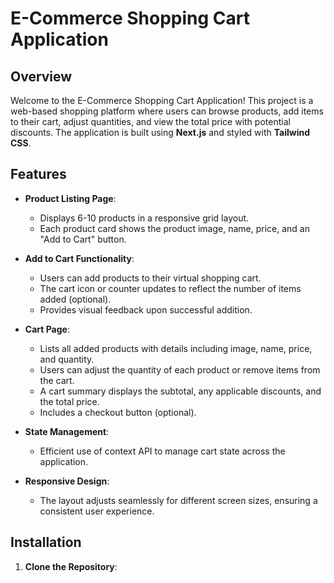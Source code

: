 # E-Commerce Shopping Cart Application

## Overview

Welcome to the E-Commerce Shopping Cart Application! This project is a web-based shopping platform where users can browse products, add items to their cart, adjust quantities, and view the total price with potential discounts. The application is built using **Next.js** and styled with **Tailwind CSS**.

## Features

- **Product Listing Page**:
  - Displays 6-10 products in a responsive grid layout.
  - Each product card shows the product image, name, price, and an "Add to Cart" button.

- **Add to Cart Functionality**:
  - Users can add products to their virtual shopping cart.
  - The cart icon or counter updates to reflect the number of items added (optional).
  - Provides visual feedback upon successful addition.

- **Cart Page**:
  - Lists all added products with details including image, name, price, and quantity.
  - Users can adjust the quantity of each product or remove items from the cart.
  - A cart summary displays the subtotal, any applicable discounts, and the total price.
  - Includes a checkout button (optional).

- **State Management**:
  - Efficient use of context API to manage cart state across the application.

- **Responsive Design**:
  - The layout adjusts seamlessly for different screen sizes, ensuring a consistent user experience.

## Installation

1. **Clone the Repository**:
   ```bash
   
